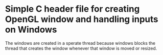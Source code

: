 # Simple C header file for creating OpenGL window and handling inputs on Windows

The windows are created in a sperate thread because windows blocks the thread that creates the
window whenever that window is moved or resized.